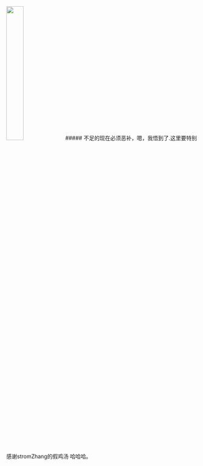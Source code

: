 <img src="https://github.com/HarkBen/RainBowFor-Android/blob/master/pictures/try1.gif" width="30%" />
##### 不足的现在必须恶补，嗯，我悟到了.这里要特别感谢stromZhang的假鸡汤 哈哈哈。

